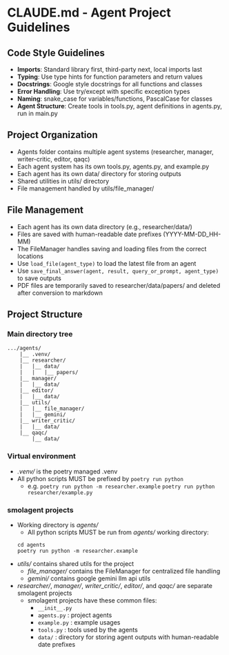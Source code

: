 # CLAUDE.md - Agent Project Guidelines

## Code Style Guidelines
- **Imports**: Standard library first, third-party next, local imports last
- **Typing**: Use type hints for function parameters and return values
- **Docstrings**: Google style docstrings for all functions and classes
- **Error Handling**: Use try/except with specific exception types
- **Naming**: snake_case for variables/functions, PascalCase for classes
- **Agent Structure**: Create tools in tools.py, agent definitions in agents.py, run in main.py

## Project Organization
- Agents folder contains multiple agent systems (researcher, manager, writer-critic, editor, qaqc)
- Each agent system has its own tools.py, agents.py, and example.py
- Each agent has its own data/ directory for storing outputs
- Shared utilities in utils/ directory
- File management handled by utils/file_manager/

## File Management
- Each agent has its own data directory (e.g., researcher/data/)
- Files are saved with human-readable date prefixes (YYYY-MM-DD_HH-MM)
- The FileManager handles saving and loading files from the correct locations
- Use `load_file(agent_type)` to load the latest file from an agent
- Use `save_final_answer(agent, result, query_or_prompt, agent_type)` to save outputs
- PDF files are temporarily saved to researcher/data/papers/ and deleted after conversion to markdown

## Project Structure
### Main directory tree
```
.../agents/
    |__ .venv/
    |__ researcher/
    |   |__ data/
    |   |   |__ papers/
    |__ manager/
    |   |__ data/
    |__ editor/
    |   |__ data/
    |__ utils/
    |   |__ file_manager/
    |   |__ gemini/
    |__ writer_critic/
    |   |__ data/
    |__ qaqc/
        |__ data/
```

### Virtual environment
- *.venv/* is the poetry managed .venv
- All python scripts MUST be prefixed by `poetry run python `
    - e.g.  `poetry run python -m researcher.example`
            `poetry run python researcher/example.py`

### smolagent projects
- Working directory is *agents/*
    - All python scripts MUST be run from *agents/* working directory:
    ```
    cd agents
    poetry run python -m researcher.example
    ```
- *utils/* contains shared utils for the project
    - *file_manager/* contains the FileManager for centralized file handling
    - *gemini/* contains google gemini llm api utils
- *researcher/*, *manager/*, *writer_critic/*, *editor/*, and *qaqc/* are separate smolagent projects
    - smolagent projects have these common files:
        - `__init__.py`
        - `agents.py` : project agents
        - `example.py` : example usages
        - `tools.py` : tools used by the agents
        - `data/` : directory for storing agent outputs with human-readable date prefixes